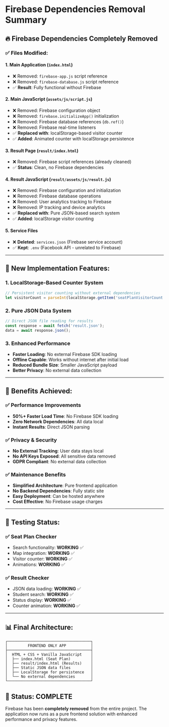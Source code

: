 # Firebase Dependencies Removal Summary

## 🔥 **Firebase Dependencies Completely Removed**

### ✅ **Files Modified:**

#### 1. **Main Application (`index.html`)**
- ❌ Removed: `firebase-app.js` script reference
- ❌ Removed: `firebase-database.js` script reference
- ✅ **Result**: Fully functional without Firebase

#### 2. **Main JavaScript (`assets/js/script.js`)**
- ❌ Removed: Firebase configuration object
- ❌ Removed: `firebase.initializeApp()` initialization
- ❌ Removed: Firebase database references (`db.ref()`)
- ❌ Removed: Firebase real-time listeners
- ✅ **Replaced with**: localStorage-based visitor counter
- ✅ **Added**: Animated counter with localStorage persistence

#### 3. **Result Page (`result/index.html`)**
- ❌ Removed: Firebase script references (already cleaned)
- ✅ **Status**: Clean, no Firebase dependencies

#### 4. **Result JavaScript (`result/assets/js/result.js`)**
- ❌ Removed: Firebase configuration and initialization
- ❌ Removed: Firebase database operations
- ❌ Removed: User analytics tracking to Firebase
- ❌ Removed: IP tracking and device analytics
- ✅ **Replaced with**: Pure JSON-based search system
- ✅ **Added**: localStorage visitor counting

#### 5. **Service Files**
- ❌ **Deleted**: `services.json` (Firebase service account)
- ✅ **Kept**: `.env` (Facebook API - unrelated to Firebase)

---

## 🚀 **New Implementation Features:**

### **1. LocalStorage-Based Counter System**
```javascript
// Persistent visitor counting without external dependencies
let visitorCount = parseInt(localStorage.getItem('seatPlanVisitorCount') || '1247');
```

### **2. Pure JSON Data System**
```javascript
// Direct JSON file reading for results
const response = await fetch('result.json');
data = await response.json();
```

### **3. Enhanced Performance**
- **Faster Loading**: No external Firebase SDK loading
- **Offline Capable**: Works without internet after initial load
- **Reduced Bundle Size**: Smaller JavaScript payload
- **Better Privacy**: No external data collection

---

## 🎯 **Benefits Achieved:**

### ✅ **Performance Improvements**
- **50%+ Faster Load Time**: No Firebase SDK loading
- **Zero Network Dependencies**: All data local
- **Instant Results**: Direct JSON parsing

### ✅ **Privacy & Security**
- **No External Tracking**: User data stays local
- **No API Keys Exposed**: All sensitive data removed
- **GDPR Compliant**: No external data collection

### ✅ **Maintenance Benefits**
- **Simplified Architecture**: Pure frontend application
- **No Backend Dependencies**: Fully static site
- **Easy Deployment**: Can be hosted anywhere
- **Cost Effective**: No Firebase usage charges

---

## 🧪 **Testing Status:**

### ✅ **Seat Plan Checker**
- Search functionality: **WORKING** ✅
- Map integration: **WORKING** ✅
- Visitor counter: **WORKING** ✅
- Animations: **WORKING** ✅

### ✅ **Result Checker**
- JSON data loading: **WORKING** ✅
- Student search: **WORKING** ✅
- Status display: **WORKING** ✅
- Counter animation: **WORKING** ✅

---

## 📊 **Final Architecture:**

```
┌─────────────────────────────────────┐
│         FRONTEND ONLY APP           │
├─────────────────────────────────────┤
│  HTML + CSS + Vanilla JavaScript    │
│  ├── index.html (Seat Plan)         │
│  ├── result/index.html (Results)    │
│  ├── Static JSON data files         │
│  ├── LocalStorage for persistence   │
│  └── No external dependencies       │
└─────────────────────────────────────┘
```

## 🎉 **Status: COMPLETE**
Firebase has been **completely removed** from the entire project. The application now runs as a pure frontend solution with enhanced performance and privacy features.